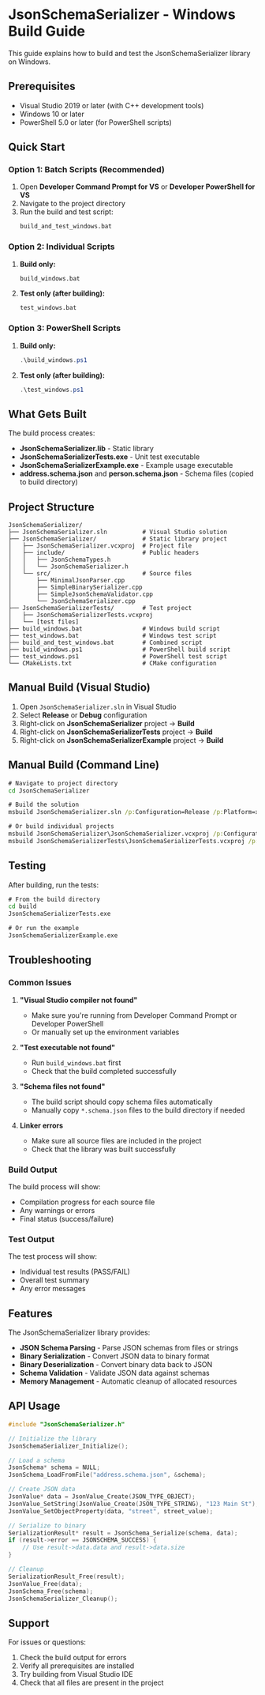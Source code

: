 # JsonSchemaSerializer - Windows Build Guide

This guide explains how to build and test the JsonSchemaSerializer library on Windows.

## Prerequisites

- Visual Studio 2019 or later (with C++ development tools)
- Windows 10 or later
- PowerShell 5.0 or later (for PowerShell scripts)

## Quick Start

### Option 1: Batch Scripts (Recommended)

1. Open **Developer Command Prompt for VS** or **Developer PowerShell for VS**
2. Navigate to the project directory
3. Run the build and test script:
   ```cmd
   build_and_test_windows.bat
   ```

### Option 2: Individual Scripts

1. **Build only:**
   ```cmd
   build_windows.bat
   ```

2. **Test only (after building):**
   ```cmd
   test_windows.bat
   ```

### Option 3: PowerShell Scripts

1. **Build only:**
   ```powershell
   .\build_windows.ps1
   ```

2. **Test only (after building):**
   ```powershell
   .\test_windows.ps1
   ```

## What Gets Built

The build process creates:

- **JsonSchemaSerializer.lib** - Static library
- **JsonSchemaSerializerTests.exe** - Unit test executable
- **JsonSchemaSerializerExample.exe** - Example usage executable
- **address.schema.json** and **person.schema.json** - Schema files (copied to build directory)

## Project Structure

```
JsonSchemaSerializer/
├── JsonSchemaSerializer.sln          # Visual Studio solution
├── JsonSchemaSerializer/             # Static library project
│   ├── JsonSchemaSerializer.vcxproj  # Project file
│   ├── include/                      # Public headers
│   │   ├── JsonSchemaTypes.h
│   │   └── JsonSchemaSerializer.h
│   └── src/                          # Source files
│       ├── MinimalJsonParser.cpp
│       ├── SimpleBinarySerializer.cpp
│       ├── SimpleJsonSchemaValidator.cpp
│       └── JsonSchemaSerializer.cpp
├── JsonSchemaSerializerTests/        # Test project
│   ├── JsonSchemaSerializerTests.vcxproj
│   └── [test files]
├── build_windows.bat                 # Windows build script
├── test_windows.bat                  # Windows test script
├── build_and_test_windows.bat        # Combined script
├── build_windows.ps1                 # PowerShell build script
├── test_windows.ps1                  # PowerShell test script
└── CMakeLists.txt                    # CMake configuration
```

## Manual Build (Visual Studio)

1. Open `JsonSchemaSerializer.sln` in Visual Studio
2. Select **Release** or **Debug** configuration
3. Right-click on **JsonSchemaSerializer** project → **Build**
4. Right-click on **JsonSchemaSerializerTests** project → **Build**
5. Right-click on **JsonSchemaSerializerExample** project → **Build**

## Manual Build (Command Line)

```cmd
# Navigate to project directory
cd JsonSchemaSerializer

# Build the solution
msbuild JsonSchemaSerializer.sln /p:Configuration=Release /p:Platform=x64

# Or build individual projects
msbuild JsonSchemaSerializer\JsonSchemaSerializer.vcxproj /p:Configuration=Release
msbuild JsonSchemaSerializerTests\JsonSchemaSerializerTests.vcxproj /p:Configuration=Release
```

## Testing

After building, run the tests:

```cmd
# From the build directory
cd build
JsonSchemaSerializerTests.exe

# Or run the example
JsonSchemaSerializerExample.exe
```

## Troubleshooting

### Common Issues

1. **"Visual Studio compiler not found"**
   - Make sure you're running from Developer Command Prompt or Developer PowerShell
   - Or manually set up the environment variables

2. **"Test executable not found"**
   - Run `build_windows.bat` first
   - Check that the build completed successfully

3. **"Schema files not found"**
   - The build script should copy schema files automatically
   - Manually copy `*.schema.json` files to the build directory if needed

4. **Linker errors**
   - Make sure all source files are included in the project
   - Check that the library was built successfully

### Build Output

The build process will show:
- Compilation progress for each source file
- Any warnings or errors
- Final status (success/failure)

### Test Output

The test process will show:
- Individual test results (PASS/FAIL)
- Overall test summary
- Any error messages

## Features

The JsonSchemaSerializer library provides:

- **JSON Schema Parsing** - Parse JSON schemas from files or strings
- **Binary Serialization** - Convert JSON data to binary format
- **Binary Deserialization** - Convert binary data back to JSON
- **Schema Validation** - Validate JSON data against schemas
- **Memory Management** - Automatic cleanup of allocated resources

## API Usage

```c
#include "JsonSchemaSerializer.h"

// Initialize the library
JsonSchemaSerializer_Initialize();

// Load a schema
JsonSchema* schema = NULL;
JsonSchema_LoadFromFile("address.schema.json", &schema);

// Create JSON data
JsonValue* data = JsonValue_Create(JSON_TYPE_OBJECT);
JsonValue_SetString(JsonValue_Create(JSON_TYPE_STRING), "123 Main St");
JsonValue_SetObjectProperty(data, "street", street_value);

// Serialize to binary
SerializationResult* result = JsonSchema_Serialize(schema, data);
if (result->error == JSONSCHEMA_SUCCESS) {
    // Use result->data.data and result->data.size
}

// Cleanup
SerializationResult_Free(result);
JsonValue_Free(data);
JsonSchema_Free(schema);
JsonSchemaSerializer_Cleanup();
```

## Support

For issues or questions:
1. Check the build output for errors
2. Verify all prerequisites are installed
3. Try building from Visual Studio IDE
4. Check that all files are present in the project